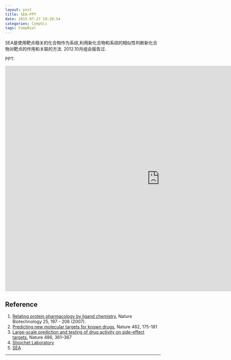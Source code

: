 ```yaml
---
layout: post
title: SEA-PPT
date: 2015-07-27 19:20:54
categories: CompSci
tags: CompBiol
---
```


SEA是使用靶点相关的化合物作为系综,利用新化合物和系综的相似性判断新化合物对靶点的作用和关联的方法. 2012.10月组会报告过.

PPT: 

<iframe src="http://platinhom.github.io/HomPDF/Report/SEA.pdf" style="width:1000px; height:730px;" frameborder="0"></iframe>


## Reference
1. [Relating protein pharmacology by ligand chemistry](http://www.nature.com/nbt/journal/v25/n2/full/nbt1284.html), Nature Biotechnology 25, 197 - 206 (2007). 
2. [Predicting new molecular targets for known drugs](http://www.nature.com/nature/journal/v462/n7270/full/nature08506.html), Nature 462, 175-181
3. [Large-scale prediction and testing of drug activity on side-effect targets](http://www.nature.com/nature/journal/v486/n7403/full/nature11159.html), Nature 486, 361–367
4. [Shoichet Laboratory](http://www.bkslab.org/)
5. [SEA](http://sea.bkslab.org/)

------
